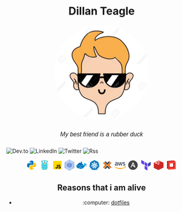 
<style>
.avatar {
 width: 50%;
 border-radius: 50%;
 verticle-align: middle;
}

.intro {
    font-size: 16px;
    padding: 10px;
    font-family: sans-serif;
    font-style: italic;
}
</style>

<div align="center">
    <h1>Dillan Teagle</h1>
    <img src="./images/profile_avatar.webp" class="avatar">
    <p class="intro">My best friend is a rubber duck</p>
</div>



![Dev.to](https://img.shields.io/badge/dev.to-0A0A0A?style=for-the-badge&logo=dev.to&logoColor=white)
![LinkedIn](https://img.shields.io/badge/linkedin-%230077B5.svg?style=for-the-badge&logo=linkedin&logoColor=white)
![Twitter](https://img.shields.io/badge/teaglebuilt-%231DA1F2.svg?style=for-the-badge&logo=Twitter&logoColor=white)
![Rss](https://img.shields.io/badge/rss-F88900?style=for-the-badge&logo=rss&logoColor=white)




<div align="center">
    <img src="./icons/python.svg" height="30px">
    <img src="./icons/golang.svg" height="30px">
    <img src="./icons/javascript.svg" height="30px">
    <img src="./icons/webpack.svg" height="30px">
    <img src="./icons/docker.svg" height="30px">
    <img src="./icons/kubernetes.svg" height="30px">
    <img src="./icons/proxmox.png" height="30px">
    <img src="./icons/aws.svg" height="30px">
    <img src="./icons/ansible.svg" height="30px">
    <img src="./icons/terraform.svg" height="30px">
    <img src="./icons/redis.svg" height="30px">
    <img src="./icons/openstack.svg" height="30px">
</div>

<div align="center">
    <h2>Reasons that i am alive</h2>
    <ul>
    <li>
        <p>
        <span>:computer:</span>
        <a href="https://github.com/teaglebuilt/dotfiles">dotfiles</a>
        </p>
    </li>
    </ul>
</div>
<!--START_SECTION:waka-->
<!--END_SECTION:waka-->